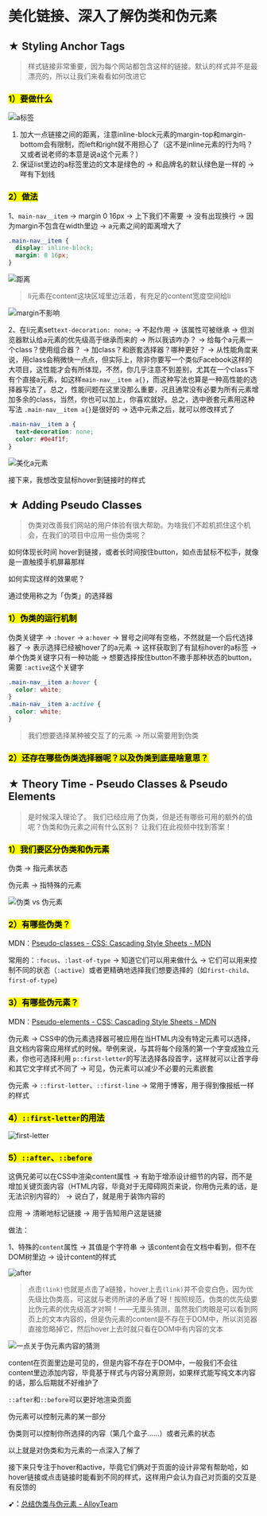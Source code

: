 # 美化链接、深入了解伪类和伪元素

## ★ Styling Anchor Tags 

> 样式链接非常重要，因为每个网站都包含这样的链接。默认的样式并不是最漂亮的，所以让我们来看看如何改进它

### <mark>1）要做什么</mark>

![a标签](assets/img/2020-02-15-16-46-41.png)

1. 加大一点链接之间的距离，注意inline-block元素的margin-top和margin-bottom会有限制，而left和right就不用担心了（这不是inline元素的行为吗？又或者说老师的本意是说a这个元素？）
2. 保证list里边的a标签里边的文本是绿色的 -> 和品牌名的默认绿色是一样的 -> 咩有下划线

### <mark>2）做法</mark>

1、`main-nav__item` -> margin 0 16px -> 上下我们不需要 -> 没有出现换行 -> 因为margin不包含在width里边 -> a元素之间的距离增大了

``` css
.main-nav__item {
  display: inline-block;
  margin: 0 16px;
}
```

![距离](assets/img/2020-02-15-17-06-02.png)

> li元素在content这块区域里边活着，有充足的content宽度空间给li

![margin不影响](assets/img/2020-02-15-17-12-14.png)

2、在li元素set`text-decoration: none;` -> 不起作用 -> 该属性可被继承 -> 但浏览器默认给a元素的优先级高于继承而来的 -> 所以我该咋办？ -> 给每个a元素一个class？使用组合器？ -> 加class？和嵌套选择器？哪种更好？ -> 从性能角度来说，用class会稍微快一点点，但实际上，除非你要写一个类似Facebook这样的大项目，这性能才会有所体现，不然，你几乎注意不到差别，尤其在一个class下有个直接a元素，如这样`main-nav__item a{}`，而这种写法也算是一种高性能的选择器写法了，总之，性能问题在这里没那么重要，况且通常没有必要为所有元素增加多余的class，当然，你也可以加上，你喜欢就好。总之，选中嵌套元素用这种写法 `.main-nav__item a{}`是很好的 -> 选中元素之后，就可以修改样式了

``` css
.main-nav__item a {
  text-decoration: none;
  color: #0e4f1f;
}
```

![美化a元素](assets/img/2020-02-15-17-40-30.png)

接下来，我想改变鼠标hover到链接时的样式

## ★ Adding Pseudo Classes 

> 伪类对改善我们网站的用户体验有很大帮助。为啥我们不趁机抓住这个机会，在我们的项目中应用一些伪类呢？

如何体现长时间 hover到链接，或者长时间按住button，如点击鼠标不松手，就像是一直触摸手机屏幕那样

如何实现这样的效果呢？

通过使用称之为「伪类」的选择器

### <mark>1）伪类的运行机制</mark>

伪类关键字 -> `:hover` -> `a:hover` -> 冒号之间咩有空格，不然就是一个后代选择器了 -> 表示选择已经被hover了的a元素 -> 这样获取到了有鼠标hover的a标签 -> 单个伪类关键字只有一种功能 -> 想要选择按住button不撒手那种状态的button，需要 `:active`这个关键字

``` css
.main-nav__item a:hover {
  color: white;
}
.main-nav__item a:active {
  color: white;
}
```

> 我们想要选择某种被交互了的元素 -> 所以需要用到伪类

### <mark>2）还存在哪些伪类选择器呢？以及伪类到底是啥意思？</mark>

## ★ Theory Time - Pseudo Classes & Pseudo Elements

> 是时候深入理论了。 我们已经应用了伪类，但是还有哪些可用的额外的值呢？伪类和伪元素之间有什么区别？ 让我们在此视频中找到答案！

### <mark>1）我们要区分伪类和伪元素</mark>

伪类 -> 指元素状态

伪元素 -> 指特殊的元素

![伪类 vs 伪元素](assets/img/2020-02-15-18-34-52.png)

### <mark>2）有哪些伪类？</mark>

MDN：[Pseudo-classes - CSS: Cascading Style Sheets - MDN](https://developer.mozilla.org/en-US/docs/Web/CSS/Pseudo-classes)

常用的：`:focus`、`:last-of-type` -> 知道它们可以用来做什么 -> 它们可以用来控制不同的状态（`:active`）或者更精确地选择我们想要选择的（如`first-child`、`first-of-type`）

### <mark>3）有哪些伪元素？</mark>

MDN：[Pseudo-elements - CSS: Cascading Style Sheets - MDN](https://developer.mozilla.org/en-US/docs/Web/CSS/Pseudo-elements)

伪元素 -> CSS中的伪元素选择器可被应用在当HTML内没有特定元素可以选择，且文档内容需应用样式的时候。举例来说，与其将每个段落的第一个字变成独立元素，你也可选择利用 `p::first-letter`的写法选择各段首字，这样就可以让首字母和其它文字样式不同了 -> 可见，伪元素可以减少不必要的元素嵌套

伪元素 -> `::first-letter`、`::first-line` -> 常用于博客，用于得到像报纸一样的样式

### <mark>4）`::first-letter`的用法</mark>

![first-letter](assets/img/2020-02-15-21-57-58.png)

### <mark>5）`::after`、`::before`</mark>

这俩兄弟可以在CSS中渲染content属性 -> 有助于增添设计细节的内容，而不是增加关键页面内容（HTML内容，毕竟对于无障碍网页来说，你用伪元素的话，是无法识别内容的） -> 说白了，就是用于装饰内容的

应用 -> 清晰地标记链接 -> 用于告知用户这是链接

做法：

1、特殊的`content`属性 -> 其值是个字符串 -> 该content会在文档中看到，但不在DOM树里边 -> 设计content的样式

![after](assets/img/2020-02-15-22-15-02.png)

> 点击`(link)`也就是点击了a链接，hover上去`(link)`并不会变白色，因为优先级比伪类高，可这就与老师所讲的矛盾了呀！按照规范，伪类的优先级要比伪元素的优先级高才对啊！——无厘头猜测，虽然我们肉眼是可以看到网页上的文本内容的，但是伪元素的content是不存在于DOM中，所以浏览器直接忽略掉它，然后hover上去时就只看在DOM中有内容的文本

![一点关于伪元素内容的猜测](assets/img/2020-02-15-22-34-21.png)

content在页面里边是可见的，但是内容不存在于DOM中，一般我们不会往content里边添加内容，毕竟基于样式与内容分离原则，如果样式能写纯文本内容的话，那么后期就不好维护了

`::after`和`::before`可以更好地渲染页面

伪元素可以控制元素的某一部分

伪类则可以控制你所选择的内容（第几个盒子……）或者元素的状态

以上就是对伪类和为元素的一点深入了解了

接下来只专注于hover和active，毕竟它们俩对于页面的设计非常有帮助哈，如hover链接或点击链接时能看到不同的样式，这样用户会认为自己对页面的交互是有反馈的

**➹：**[总结伪类与伪元素 - AlloyTeam](http://www.alloyteam.com/2016/05/summary-of-pseudo-classes-and-pseudo-elements/)






